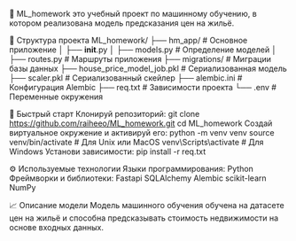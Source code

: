 🧠 ML_homework
это учебный проект по машинному обучению, в котором реализована модель предсказания цен на жильё.

📁 Структура проекта
ML_homework/
├── hm_app/                   # Основное приложение
│   ├── __init__.py
│   ├── models.py             # Определение моделей
│   ├── routes.py             # Маршруты приложения
├── migrations/               # Миграции базы данных
├── house_price_model_job.pkl # Сериализованная модель
├── scaler.pkl                # Сериализованный скейлер
├── alembic.ini               # Конфигурация Alembic
├── req.txt                   # Зависимости проекта
└── .env                      # Переменные окружения

🚀 Быстрый старт
Клонируй репозиторий:
git clone https://github.com/raiheeo/ML_homework.git
cd ML_homework
Создай виртуальное окружение и активируй его:
python -m venv venv
source venv/bin/activate  # Для Unix или MacOS
venv\Scripts\activate     # Для Windows
Установи зависимости:
pip install -r req.txt

⚙️ Используемые технологии
Языки программирования: Python
Фреймворки и библиотеки:
Fastapi
SQLAlchemy
Alembic
scikit-learn
NumPy

📈 Описание модели
Модель машинного обучения обучена на датасете цен на жильё и способна предсказывать стоимость недвижимости на основе входных данных.


